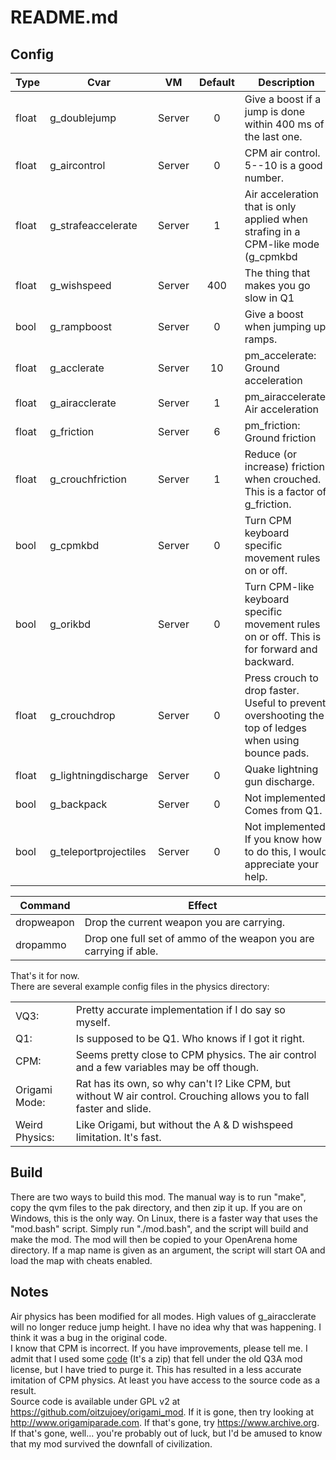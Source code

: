 
# README.md

## Config

| Type  | Cvar                  | VM     | Default | Description                                                                                       |
|-------|-----------------------|--------|:-------:|---------------------------------------------------------------------------------------------------|
| float | g_doublejump          | Server | 0       | Give a boost if a jump is done within 400 ms of the last one.                                     |
| float | g_aircontrol          | Server | 0       | CPM air control. 5--10 is a good number.                                                          |
| float | g_strafeaccelerate    | Server | 1       | Air acceleration that is only applied when strafing in a CPM-like mode (g_cpmkbd || g_orikbd)     |
| float | g_wishspeed           | Server | 400     | The thing that makes you go slow in Q1                                                            |
| bool | g_rampboost           | Server | 0       | Give a boost when jumping up ramps. |
| float | g_acclerate           | Server | 10      | pm_accelerate: Ground acceleration                                                                |
| float | g_airacclerate        | Server | 1       | pm_airaccelerate: Air acceleration                                                                |
| float | g_friction            | Server | 6       | pm_friction: Ground friction                                                                      |
| float | g_crouchfriction      | Server | 1       | Reduce (or increase) friction when crouched. This is a factor of g_friction.                      |
| bool  | g_cpmkbd              | Server | 0       | Turn CPM keyboard specific movement rules on or off.                                              |
| bool  | g_orikbd              | Server | 0       | Turn CPM-like keyboard specific movement rules on or off. This is for forward and backward.       |
| float  | g_crouchdrop          | Server | 0      | Press crouch to drop faster. Useful to prevent overshooting the top of ledges when using bounce pads. |
| float | g_lightningdischarge | Server | 0 | Quake lightning gun discharge. |
| bool  | g_backpack            | Server | 0       | Not implemented. Comes from Q1.                                                                   |
| bool  | g_teleportprojectiles | Server | 0       | Not implemented. If you know how to do this, I would appreciate your help.                        |

| Command | Effect |
|-|-|
| dropweapon | Drop the current weapon you are carrying. |
| dropammo | Drop one full set of ammo of the weapon you are carrying if able. |

That's it for now.  
There are several example config files in the physics directory:

| | |
|-|-|
| VQ3: | Pretty accurate implementation if I do say so myself. |
| Q1: | Is supposed to be Q1. Who knows if I got it right. |
| CPM: | Seems pretty close to CPM physics. The air control and a few variables may be off though. |
| Origami Mode: | Rat has its own, so why can't I? Like CPM, but without W air control. Crouching allows you to fall faster and slide. |
| Weird Physics: | Like Origami, but without the A & D wishspeed limitation. It's fast. |

## Build

There are two ways to build this mod. The manual way is to run "make", copy the qvm files to the pak directory, and then zip it up. If you are on Windows, this is the only way. On Linux, there is a faster way that uses the "mod.bash" script. Simply run "./mod.bash", and the script will build and make the mod. The mod will then be copied to your OpenArena home directory. If a map name is given as an argument, the script will start OA and load the map with cheats enabled.

## Notes

Air physics has been modified for all modes. High values of g_airacclerate will no longer reduce jump height. I have no idea why that was happening. I think it was a bug in the original code.  
I know that CPM is incorrect. If you have improvements, please tell me. I admit that I used some [code](https://web.archive.org/web/20070214143052/http://games.linuxdude.com/tamaps/archive/cpm1_dev_docs.zip) (It's a zip) that fell under the old Q3A mod license, but I have tried to purge it. This has resulted in a less accurate imitation of CPM physics. At least you have access to the source code as a result.  
Source code is available under GPL v2 at <https://github.com/oitzujoey/origami_mod>. If it is gone, then try looking at <http://www.origamiparade.com>. If that's gone, try <https://www.archive.org>. If that's gone, well... you're probably out of luck, but I'd be amused to know that my mod survived the downfall of civilization.  
